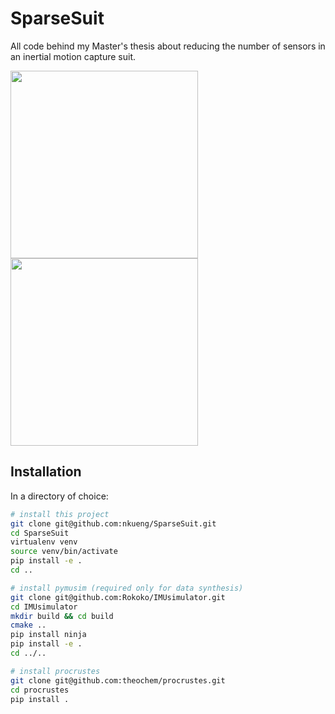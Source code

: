 # SparseSuit
All code behind my Master's thesis about reducing the number of sensors in an inertial motion capture suit.

<p float="left">
  <img src="/7.gif" width="300" />
  <img src="/7 (1).gif" width="300" /> 
</p>

## Installation
In a directory of choice:

```bash
# install this project
git clone git@github.com:nkueng/SparseSuit.git
cd SparseSuit
virtualenv venv
source venv/bin/activate
pip install -e .
cd ..

# install pymusim (required only for data synthesis)
git clone git@github.com:Rokoko/IMUsimulator.git
cd IMUsimulator
mkdir build && cd build
cmake ..
pip install ninja
pip install -e .
cd ../..

# install procrustes
git clone git@github.com:theochem/procrustes.git
cd procrustes
pip install .

```
